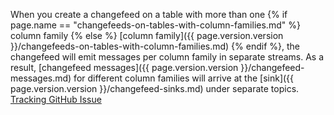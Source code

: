 When you create a changefeed on a table with more than one {% if page.name == "changefeeds-on-tables-with-column-families.md" %} column family {% else %} [column family]({{ page.version.version }}/changefeeds-on-tables-with-column-families.md) {% endif %}, the changefeed will emit messages per column family in separate streams. As a result, [changefeed messages]({{ page.version.version }}/changefeed-messages.md) for different column families will arrive at the [sink]({{ page.version.version }}/changefeed-sinks.md) under separate topics. [Tracking GitHub Issue](https://github.com/cockroachdb/cockroach/issues/127736)